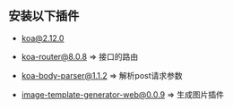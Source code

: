 
## 安装以下插件
- koa@2.12.0 
- koa-router@8.0.8  => 接口的路由 
- koa-body-parser@1.1.2 => 解析post请求参数

- image-template-generator-web@0.0.9  => 生成图片插件

